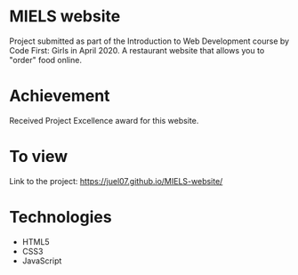 # MIELS website
Project submitted as part of the Introduction to Web Development course by Code First: Girls in April 2020. 
A restaurant website that allows you to "order" food online.

# Achievement
Received Project Excellence award for this website.

# To view
Link to the project: https://juel07.github.io/MIELS-website/

# Technologies
- HTML5
- CSS3
- JavaScript
